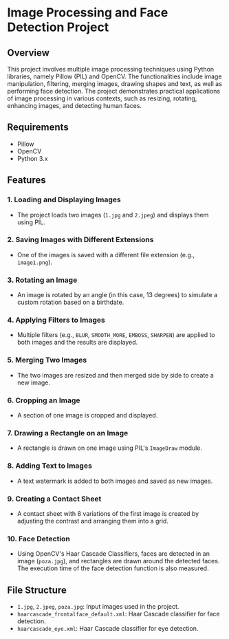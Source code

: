 # Image Processing and Face Detection Project

## Overview

This project involves multiple image processing techniques using Python libraries, namely Pillow (PIL) and OpenCV. The functionalities include image manipulation, filtering, merging images, drawing shapes and text, as well as performing face detection. The project demonstrates practical applications of image processing in various contexts, such as resizing, rotating, enhancing images, and detecting human faces.

## Requirements

- Pillow
- OpenCV
- Python 3.x

## Features

### 1. **Loading and Displaying Images**
- The project loads two images (`1.jpg` and `2.jpeg`) and displays them using PIL.

### 2. **Saving Images with Different Extensions**
- One of the images is saved with a different file extension (e.g., `image1.png`).

### 3. **Rotating an Image**
- An image is rotated by an angle (in this case, 13 degrees) to simulate a custom rotation based on a birthdate.

### 4. **Applying Filters to Images**
- Multiple filters (e.g., `BLUR`, `SMOOTH_MORE`, `EMBOSS`, `SHARPEN`) are applied to both images and the results are displayed.

### 5. **Merging Two Images**
- The two images are resized and then merged side by side to create a new image.

### 6. **Cropping an Image**
- A section of one image is cropped and displayed.

### 7. **Drawing a Rectangle on an Image**
- A rectangle is drawn on one image using PIL's `ImageDraw` module.

### 8. **Adding Text to Images**
- A text watermark is added to both images and saved as new images.

### 9. **Creating a Contact Sheet**
- A contact sheet with 8 variations of the first image is created by adjusting the contrast and arranging them into a grid.

### 10. **Face Detection**
- Using OpenCV's Haar Cascade Classifiers, faces are detected in an image (`poza.jpg`), and rectangles are drawn around the detected faces. The execution time of the face detection function is also measured.

## File Structure

- `1.jpg`, `2.jpeg`, `poza.jpg`: Input images used in the project.
- `haarcascade_frontalface_default.xml`: Haar Cascade classifier for face detection.
- `haarcascade_eye.xml`: Haar Cascade classifier for eye detection.
